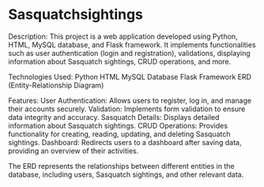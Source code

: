 # Sasquatchsightings

Description: 
This project is a web application developed using Python, HTML, MySQL database, and Flask framework. It implements functionalities such as user authentication (login and registration), validations, displaying information about Sasquatch sightings, CRUD operations, and more.

Technologies Used:
Python
HTML
MySQL Database
Flask Framework
ERD (Entity-Relationship Diagram)


Features:
User Authentication: Allows users to register, log in, and manage their accounts securely.
Validation: Implements form validation to ensure data integrity and accuracy.
Sasquatch Details: Displays detailed information about Sasquatch sightings.
CRUD Operations: Provides functionality for creating, reading, updating, and deleting Sasquatch sightings.
Dashboard: Redirects users to a dashboard after saving data, providing an overview of their activities.


The ERD represents the relationships between different entities in the database, including users, Sasquatch sightings, and other relevant data.
